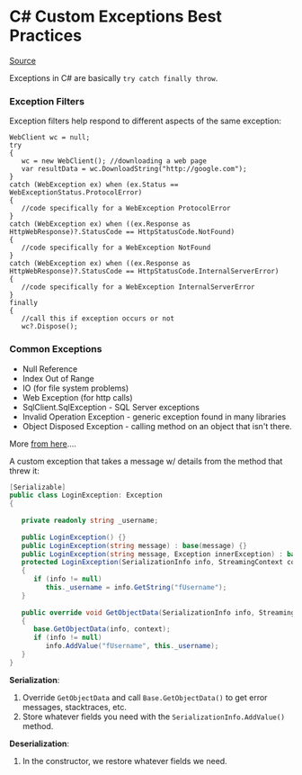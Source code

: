 # C# Custom Exceptions Best Practices

[Source](https://stackify.com/csharp-exception-handling-best-practices/)

Exceptions in C# are basically `try catch finally throw`.

### Exception Filters

Exception filters help respond to different aspects of the same exception:

```chsarp
WebClient wc = null;
try
{
   wc = new WebClient(); //downloading a web page
   var resultData = wc.DownloadString("http://google.com");
}
catch (WebException ex) when (ex.Status == WebExceptionStatus.ProtocolError)
{
   //code specifically for a WebException ProtocolError
}
catch (WebException ex) when ((ex.Response as HttpWebResponse)?.StatusCode == HttpStatusCode.NotFound)
{
   //code specifically for a WebException NotFound
}
catch (WebException ex) when ((ex.Response as HttpWebResponse)?.StatusCode == HttpStatusCode.InternalServerError)
{
   //code specifically for a WebException InternalServerError
}
finally
{
   //call this if exception occurs or not
   wc?.Dispose();
```

### Common Exceptions

- Null Reference
- Index Out of Range
- IO (for file system problems)
- Web Exception (for http calls)
- SqlClient.SqlException - SQL Server exceptions
- Invalid Operation Exception - generic exception found in many libraries
- Object Disposed Exception - calling  method on an object that isn't there.

More [from here](https://blog.gurock.com/articles/creating-custom-exceptions-in-dotnet/#minimal)....

A custom exception that takes a message w/ details from the method that threw it:
```csharp
[Serializable]
public class LoginException: Exception
{
   
   private readonly string _username;
   
   public LoginException() {}
   public LoginException(string message) : base(message) {}
   public LoginException(string message, Exception innerException) : base(message, innerException) {}
   protected LoginException(SerializationInfo info, StreamingContext context) : base(info, context)
   {
      if (info != null)
         this._username = info.GetString("fUsername");
   }
   
   public override void GetObjectData(SerializationInfo info, StreamingContext context)
   {
      base.GetObjectData(info, context);
      if (info != null)
         info.AddValue("fUsername", this._username);
   }
}
```

__Serialization__:

1. Override `GetObjectData` and call `Base.GetObjectData()` to get error messages, stacktraces, etc.
1. Store whatever fields you need with the `SerializationInfo.AddValue()` method.

__Deserialization__:
1. In the constructor, we restore whatever fields we need.



